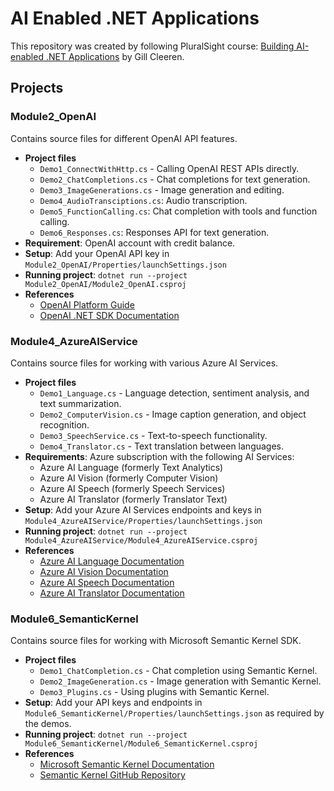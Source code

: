 # AI Enabled .NET Applications

This repository was created by following PluralSight course: [Building AI-enabled .NET Applications](https://app.pluralsight.com/library/courses/semantic-kernel-c-sharp-building-ai-applications) by Gill Cleeren.

## Projects

### Module2_OpenAI

Contains source files for different OpenAI API features.

- **Project files**
    - `Demo1_ConnectWithHttp.cs` - Calling OpenAI REST APIs directly.
    - `Demo2_ChatCompletions.cs` - Chat completions for text generation.
    - `Demo3_ImageGenerations.cs` - Image generation and editing.
    - `Demo4_AudioTransciptions.cs`: Audio transcription.
    - `Demo5_FunctionCalling.cs`: Chat completion with tools and function calling.
    - `Demo6_Responses.cs`: Responses API for text generation.
- **Requirement**: OpenAI account with credit balance.
- **Setup**: Add your OpenAI API key in `Module2_OpenAI/Properties/launchSettings.json`
- **Running project**: `dotnet run --project Module2_OpenAI/Module2_OpenAI.csproj`
- **References**
    - [OpenAI Platform Guide](https://platform.openai.com/docs/guides)
    - [OpenAI .NET SDK Documentation](https://github.com/openai/openai-dotnet)

### Module4_AzureAIService

Contains source files for working with various Azure AI Services.

- **Project files**
    - `Demo1_Language.cs` - Language detection, sentiment analysis, and text summarization.
    - `Demo2_ComputerVision.cs` - Image caption generation, and object recognition.
    - `Demo3_SpeechService.cs` - Text-to-speech functionality.
    - `Demo4_Translator.cs` - Text translation between languages.
- **Requirements**: Azure subscription with the following AI Services:
    - Azure AI Language (formerly Text Analytics)
    - Azure AI Vision (formerly Computer Vision)
    - Azure AI Speech (formerly Speech Services)
    - Azure AI Translator (formerly Translator Text)
- **Setup**: Add your Azure AI Services endpoints and keys in `Module4_AzureAIService/Properties/launchSettings.json`
- **Running project**: `dotnet run --project Module4_AzureAIService/Module4_AzureAIService.csproj`
- **References**
    - [Azure AI Language Documentation](https://docs.microsoft.com/en-us/azure/cognitive-services/language-service/)
    - [Azure AI Vision Documentation](https://docs.microsoft.com/en-us/azure/cognitive-services/computer-vision/)
    - [Azure AI Speech Documentation](https://docs.microsoft.com/en-us/azure/cognitive-services/speech-service/)
    - [Azure AI Translator Documentation](https://docs.microsoft.com/en-us/azure/cognitive-services/translator/)

### Module6_SemanticKernel

Contains source files for working with Microsoft Semantic Kernel SDK.

- **Project files**
    - `Demo1_ChatCompletion.cs` - Chat completion using Semantic Kernel.
    - `Demo2_ImageGeneration.cs` - Image generation with Semantic Kernel.
    - `Demo3_Plugins.cs` - Using plugins with Semantic Kernel.
- **Setup**: Add your API keys and endpoints in `Module6_SemanticKernel/Properties/launchSettings.json` as required by the demos.
- **Running project**: `dotnet run --project Module6_SemanticKernel/Module6_SemanticKernel.csproj`
- **References**
    - [Microsoft Semantic Kernel Documentation](https://learn.microsoft.com/en-us/semantic-kernel/)
    - [Semantic Kernel GitHub Repository](https://github.com/microsoft/semantic-kernel/)
